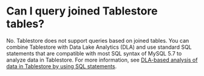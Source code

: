 # Can I query joined Tablestore tables?

No. Tablestore does not support queries based on joined tables. You can combine Tablestore with Data Lake Analytics \(DLA\) and use standard SQL statements that are compatible with most SQL syntax of MySQL 5.7 to analyze data in Tablestore. For more information, see [DLA-based analysis of data in Tablestore by using SQL statements](https://yq.aliyun.com/articles/618501).

